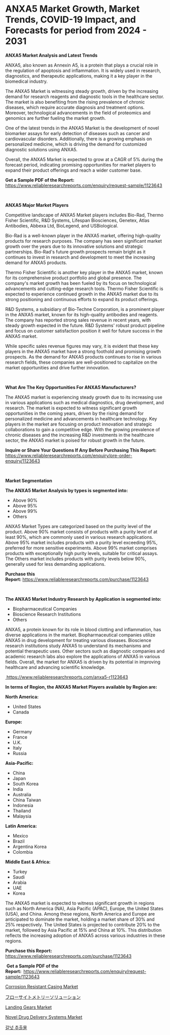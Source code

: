 <p><h1>ANXA5 Market Growth, Market Trends, COVID-19 Impact, and Forecasts for period from 2024 - 2031</h1></p><p><strong>ANXA5 Market Analysis and Latest Trends</strong></p>
<p><p>ANXA5, also known as Annexin A5, is a protein that plays a crucial role in the regulation of apoptosis and inflammation. It is widely used in research, diagnostics, and therapeutic applications, making it a key player in the biomedical industry.</p><p>The ANXA5 Market is witnessing steady growth, driven by the increasing demand for research reagents and diagnostic tools in the healthcare sector. The market is also benefiting from the rising prevalence of chronic diseases, which require accurate diagnosis and treatment options. Moreover, technological advancements in the field of proteomics and genomics are further fueling the market growth.</p><p>One of the latest trends in the ANXA5 Market is the development of novel biomarker assays for early detection of diseases such as cancer and cardiovascular disorders. Additionally, there is a growing emphasis on personalized medicine, which is driving the demand for customized diagnostic solutions using ANXA5.</p><p>Overall, the ANXA5 Market is expected to grow at a CAGR of 5% during the forecast period, indicating promising opportunities for market players to expand their product offerings and reach a wider customer base.</p></p>
<p><strong>Get a Sample PDF of the Report:&nbsp;</strong> <a href="https://www.reliableresearchreports.com/enquiry/request-sample/1123643">https://www.reliableresearchreports.com/enquiry/request-sample/1123643</a></p>
<p>&nbsp;</p>
<p><strong>ANXA5 Major Market Players</strong></p>
<p><p>Competitive landscape of ANXA5 Market players includes Bio-Rad, Thermo Fisher Scientific, R&D Systems, Lifespan Biosciences, Genetex, Atlas Antibodies, Abbexa Ltd, BioLegend, and USBiological. </p><p>Bio-Rad is a well-known player in the ANXA5 market, offering high-quality products for research purposes. The company has seen significant market growth over the years due to its innovative solutions and strategic partnerships. Bio-Rad's future growth prospects remain bright as it continues to invest in research and development to meet the increasing demand for ANXA5 products.</p><p>Thermo Fisher Scientific is another key player in the ANXA5 market, known for its comprehensive product portfolio and global presence. The company's market growth has been fueled by its focus on technological advancements and cutting-edge research tools. Thermo Fisher Scientific is expected to experience continued growth in the ANXA5 market due to its strong positioning and continuous efforts to expand its product offerings.</p><p>R&D Systems, a subsidiary of Bio-Techne Corporation, is a prominent player in the ANXA5 market, known for its high-quality antibodies and reagents. The company has reported strong sales revenue in recent years, with steady growth expected in the future. R&D Systems' robust product pipeline and focus on customer satisfaction position it well for future success in the ANXA5 market.</p><p>While specific sales revenue figures may vary, it is evident that these key players in the ANXA5 market have a strong foothold and promising growth prospects. As the demand for ANXA5 products continues to rise in various research fields, these companies are well-positioned to capitalize on the market opportunities and drive further innovation.</p></p>
<p>&nbsp;</p>
<p><strong>What Are The Key Opportunities For ANXA5 Manufacturers?</strong></p>
<p><p>The ANXA5 market is experiencing steady growth due to its increasing use in various applications such as medical diagnostics, drug development, and research. The market is expected to witness significant growth opportunities in the coming years, driven by the rising demand for personalized medicine and advancements in healthcare technology. Key players in the market are focusing on product innovation and strategic collaborations to gain a competitive edge. With the growing prevalence of chronic diseases and the increasing R&D investments in the healthcare sector, the ANXA5 market is poised for robust growth in the future.</p></p>
<p><strong>Inquire or Share Your Questions If Any Before Purchasing This Report:</strong> <a href="https://www.reliableresearchreports.com/enquiry/pre-order-enquiry/1123643">https://www.reliableresearchreports.com/enquiry/pre-order-enquiry/1123643</a></p>
<p>&nbsp;</p>
<p><strong>Market Segmentation</strong></p>
<p><strong>The ANXA5 Market Analysis by types is segmented into:</strong></p>
<p><ul><li>Above 90%</li><li>Above 95%</li><li>Above 99%</li><li>Others</li></ul></p>
<p><p>ANXA5 Market Types are categorized based on the purity level of the product. Above 90% market consists of products with a purity level of at least 90%, which are commonly used in various research applications. Above 95% market includes products with a purity level exceeding 95%, preferred for more sensitive experiments. Above 99% market comprises products with exceptionally high purity levels, suitable for critical assays. The Others market includes products with purity levels below 90%, generally used for less demanding applications.</p></p>
<p><strong>Purchase this Report:&nbsp;</strong><a href="https://www.reliableresearchreports.com/purchase/1123643">https://www.reliableresearchreports.com/purchase/1123643</a></p>
<p>&nbsp;</p>
<p><strong>The ANXA5 Market Industry Research by Application is segmented into:</strong></p>
<p><ul><li>Biopharmaceutical Companies</li><li>Bioscience Research Institutions</li><li>Others</li></ul></p>
<p><p>ANXA5, a protein known for its role in blood clotting and inflammation, has diverse applications in the market. Biopharmaceutical companies utilize ANXA5 in drug development for treating various diseases. Bioscience research institutions study ANXA5 to understand its mechanisms and potential therapeutic uses. Other sectors such as diagnostic companies and academic research labs also explore the applications of ANXA5 in various fields. Overall, the market for ANXA5 is driven by its potential in improving healthcare and advancing scientific knowledge.</p></p>
<p><a href="https://www.reliableresearchreports.com/anxa5-r1123643">&nbsp;https://www.reliableresearchreports.com/anxa5-r1123643</a></p>
<p><strong>In terms of Region, the ANXA5 Market Players available by Region are:</strong></p>
<p>
    <p> <strong> North America: </strong>
        <ul>
            <li>United States</li>
            <li>Canada</li>
        </ul>
        </p> 
    <p> <strong> Europe: </strong>
        <ul>
            <li>Germany</li>
            <li>France</li>
            <li>U.K.</li>
            <li>Italy</li>
            <li>Russia</li>
        </ul>
        </p> 
    <p> <strong> Asia-Pacific: </strong>
        <ul>
            <li>China</li>
            <li>Japan</li>
            <li>South Korea</li>
            <li>India</li>
            <li>Australia</li>
            <li>China Taiwan</li>
            <li>Indonesia</li>
            <li>Thailand</li>
            <li>Malaysia</li>
        </ul>
        </p> 
    <p> <strong> Latin America: </strong>
        <ul>
            <li>Mexico</li>
            <li>Brazil</li>
            <li>Argentina Korea</li>
            <li>Colombia</li>
        </ul>
        </p> 
    <p> <strong> Middle East & Africa: </strong>
        <ul>
            <li>Turkey</li>
            <li>Saudi</li>
            <li>Arabia</li>
            <li>UAE</li>
            <li>Korea</li>
        </ul>
    </p>
    </p>
<p><p>The ANXA5 market is expected to witness significant growth in regions such as North America (NA), Asia Pacific (APAC), Europe, the United States (USA), and China. Among these regions, North America and Europe are anticipated to dominate the market, holding a market share of 30% and 25% respectively. The United States is projected to contribute 20% to the market, followed by Asia Pacific at 15% and China at 10%. This distribution reflects the increasing adoption of ANXA5 across various industries in these regions.</p></p>
<p><strong>Purchase this Report: </strong><a href="https://www.reliableresearchreports.com/purchase/1123643">https://www.reliableresearchreports.com/purchase/1123643</a></p>
<p>&nbsp;<strong>Get a Sample PDF of the Report:&nbsp;&nbsp;</strong><a href="https://www.reliableresearchreports.com/enquiry/request-sample/1123643">https://www.reliableresearchreports.com/enquiry/request-sample/1123643</a></p>
<p><strong></strong></p>
<p><p><a href="https://issuu.com/reportprime-2/docs/corrosion-resistant-casing-market-size-2030.pptx">Corrosion Resistant Casing Market</a></p><p><a href="https://github.com/JacksonWiza1924/Market-Research-Report-List-1/blob/main/232139047101.md">フローサイトメトリーソリューション</a></p><p><a href="https://view.publitas.com/reportprime-1/landing-gears-market-the-key-to-successful-business-strategy-forecast-till-2031/">Landing Gears Market</a></p><p><a href="https://github.com/Sherrillcrooksxa8i18ucf2m/Market-Research-Report-List-2/blob/main/novel-drug-delivery-systems-market.md">Novel Drug Delivery Systems Market</a></p><p><a href="https://github.com/RichardLueilwitz787/Market-Research-Report-List-1/blob/main/568841442940.md">갈넛 추출물</a></p></p>